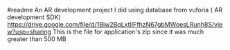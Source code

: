 #readme
An AR development project I did using database from vuforia ( AR development SDK)
https://drive.google.com/file/d/1Biw2BqLxtIIFfhzN67gbMWoesLRunh8S/view?usp=sharing
This is the file for application's zip since it was much greater than 500 MB
